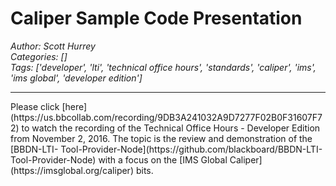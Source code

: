 # Caliper Sample Code Presentation
*Author: Scott Hurrey*  
*Categories: []*  
*Tags: ['developer', 'lti', 'technical office hours', 'standards', 'caliper', 'ims', 'ims global', 'developer edition']*  
<hr />
Please click [here](https://us.bbcollab.com/recording/9DB3A241032A9D7277F02B0F31607F72) to
watch the recording of the Technical Office Hours - Developer Edition from
November 2, 2016. The topic is the review and demonstration of the [BBDN-LTI-
Tool-Provider-Node](https://github.com/blackboard/BBDN-LTI-Tool-Provider-Node) with a focus on the [IMS Global Caliper](https://imsglobal.org/caliper) bits.

